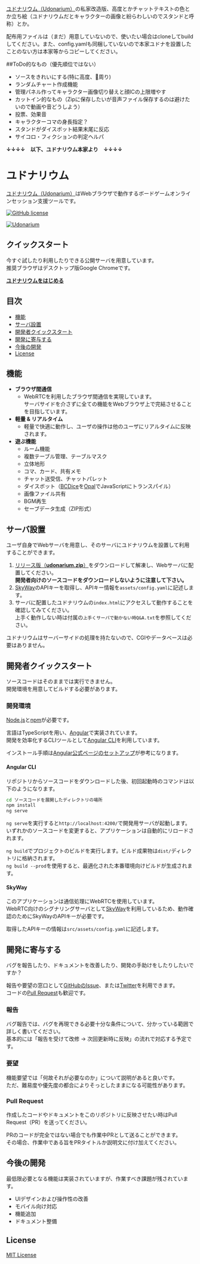 
[ユドナリウム（Udonarium）](https://github.com/TK11235/udonarium)の私家改造版、高度とかチャットテキストの色とか立ち絵（ユドナリウムだとキャラクターの画像と紛らわしいのでスタンドと呼称）とか。

配布用ファイルは（まだ）用意していないので、使いたい場合はcloneしてbuildしてください。また、config.yamlも同梱していないので本家ユドナを設置したことのない方は本家等からコピーしてください。

##ToDo的なもの（優先順位ではない）

* ソースをきれいにする(特に高度、💭周り)
* ランダムチャート作成機能
* 管理パネル作ってキャラクター画像切り替えと顔ICの上限増やす
* カットイン的なもの（Zipに保存したいが音声ファイル保存するのは避けたいので動画や音どうしよう）
* 投票、効果音
* キャラクターコマの身長指定？
* スタンドがダイスボット結果末尾に反応
* サイコロ・フィクションの判定ヘルパ

**↓↓↓↓　以下、ユドナリウム本家より　↓↓↓↓**


# ユドナリウム

[ユドナリウム（Udonarium）][1]はWebブラウザで動作するボードゲームオンラインセッション支援ツールです。

[![GitHub license](https://img.shields.io/badge/license-MIT-blue.svg)](https://github.com/TK11235/udonarium/blob/master/LICENSE)

[![Udonarium](docs/images/ss.jpg "スクリーンショット")][1]

## クイックスタート

今すぐ試したり利用したりできる公開サーバを用意しています。  
推奨ブラウザはデスクトップ版Google Chromeです。

[**ユドナリウムをはじめる**][1]

## 目次

- [機能](#機能)
- [サーバ設置](#サーバ設置)
- [開発者クイックスタート](#開発者クイックスタート)
- [開発に寄与する](#開発に寄与する)
- [今後の開発](#今後の開発)
- [License](#license)

## 機能
- **ブラウザ間通信**
  - WebRTCを利用したブラウザ間通信を実現しています。  
    サーバサイドを介さずに全ての機能をWebブラウザ上で完結させることを目指しています。
- **軽量 & リアルタイム**
  - 軽量で快適に動作し、ユーザの操作は他のユーザにリアルタイムに反映されます。
- **遊ぶ機能**
  - ルーム機能
  - 複数テーブル管理、テーブルマスク
  - 立体地形
  - コマ、カード、共有メモ
  - チャット送受信、チャットパレット
  - ダイスボット（[BCDice](https://github.com/bcdice/BCDice)を[Opal](http://opalrb.com/)でJavaScriptにトランスパイル）
  - 画像ファイル共有
  - BGM再生
  - セーブデータ生成（ZIP形式）

## サーバ設置

ユーザ自身でWebサーバを用意し、そのサーバにユドナリウムを設置して利用することができます。  

1. [リリース版（**udonarium.zip**）](../../releases/latest)をダウンロードして解凍し、Webサーバに配置してください。  
**開発者向けのソースコードをダウンロードしないように注意して下さい。**
1. [SkyWay](https://webrtc.ecl.ntt.com/)のAPIキーを取得し、APIキー情報を`assets/config.yaml`に記述します。
1. サーバに配置したユドナリウムの`index.html`にアクセスして動作することを確認してみてください。  
上手く動作しない時は付属の`上手くサーバで動かない時Q&A.txt`を参照してください。

ユドナリウムはサーバーサイドの処理を持たないので、CGIやデータベースは必要はありません。

## 開発者クイックスタート

ソースコードはそのままでは実行できません。  
開発環境を用意してビルドする必要があります。

### 開発環境
[Node.js](https://nodejs.org/)と[npm](https://www.npmjs.com/)が必要です。  

言語はTypeScriptを用い、[Angular](https://angular.io/)で実装されています。  
開発を効率化するCLIツールとして[Angular CLI](https://github.com/angular/angular-cli)を利用しています。

インストール手順は[Angular公式ページのセットアップ](https://angular.jp/guide/setup-local)が参考になります。

#### Angular CLI

リポジトリからソースコードをダウンロードした後、初回起動時のコマンドは以下のようになります。

```bash
cd ソースコードを展開したディレクトリの場所
npm install
ng serve
```

`ng serve`を実行すると`http://localhost:4200/`で開発用サーバが起動します。  
いずれかのソースコードを変更すると、アプリケーションは自動的にリロードされます。

`ng build`でプロジェクトのビルドを実行します。ビルド成果物は`dist/`ディレクトリに格納されます。  
`ng build --prod`を使用すると、最適化された本番環境向けビルドが生成されます。

#### SkyWay

このアプリケーションは通信処理にWebRTCを使用しています。  
WebRTC向けのシグナリングサーバとして[SkyWay](https://webrtc.ecl.ntt.com/)を利用しているため、動作確認のためにSkyWayのAPIキーが必要です。

取得したAPIキーの情報は`src/assets/config.yaml`に記述します。

## 開発に寄与する

バグを報告したり、ドキュメントを改善したり、開発の手助けをしたりしたいですか？

報告や要望の窓口として[GitHubのIssue](https://github.com/TK11235/udonarium/issues)、または[Twitter](https://twitter.com/TK11235)を利用できます。  
コードの[Pull Request](https://github.com/TK11235/udonarium/pulls)も歓迎です。

### 報告

バグ報告では、バグを再現できる必要十分な条件について、分かっている範囲で詳しく書いてください。  
基本的には「報告を受けて改修 → 次回更新時に反映」の流れで対応する予定です。

### 要望

機能要望では「何故それが必要なのか」について説明があると良いです。  
ただ、難易度や優先度の都合によりそっとしたままになる可能性があります。

### Pull Request

作成したコードやドキュメントをこのリポジトリに反映させたい時はPull Request（PR）を送ってください。  

PRのコードが完全ではない場合でも作業中PRとして送ることができます。  
その場合、作業中である旨をPRタイトルか説明文に付け加えてください。

## 今後の開発

最低限必要となる機能は実装されていますが、作業すべき課題が残されています。

- UIデザインおよび操作性の改善
- モバイル向け対応
- 機能追加
- ドキュメント整備

## License

[MIT License](https://github.com/TK11235/udonarium/blob/master/LICENSE)

[1]: https://udonarium.app/
